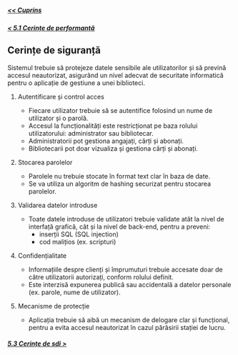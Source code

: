 ##### [<< Cuprins](../Cuprins.md)
##### [< 5.1 Cerințe de performanță](5.1%20Cerințe%20de%20performanță.md)
## Cerințe de siguranță
Sistemul trebuie să protejeze datele sensibile ale utilizatorilor și să prevină accesul neautorizat, asigurând un nivel adecvat de securitate informatică pentru o aplicație de gestiune a unei biblioteci.

1. Autentificare și control acces
    - Fiecare utilizator trebuie să se autentifice folosind un nume de utilizator și o parolă.
    - Accesul la funcționalități este restricționat pe baza rolului utilizatorului: administrator sau bibliotecar.
    - Administratorii pot gestiona angajați, cărți și abonați.
    - Bibliotecarii pot doar vizualiza și gestiona cărți și abonați.

2. Stocarea parolelor
    - Parolele nu trebuie stocate în format text clar în baza de date.
    - Se va utiliza un algoritm de hashing securizat pentru stocarea parolelor.

3. Validarea datelor introduse
    - Toate datele introduse de utilizatori trebuie validate atât la nivel de interfață grafică, cât și la nivel de back-end, pentru a preveni:
        - inserții SQL (SQL injection)
        - cod malițios (ex. scripturi)

4. Confidențialitate
    - Informațiile despre clienți și împrumuturi trebuie accesate doar de către utilizatorii autorizați, conform rolului definit.
    - Este interzisă expunerea publică sau accidentală a datelor personale (ex. parole, nume de utilizator).

5. Mecanisme de protecție
    - Aplicația trebuie să aibă un mecanism de delogare clar și funcțional, pentru a evita accesul neautorizat în cazul părăsirii stației de lucru.

##### [5.3 Cerințe de sdi >](5.3%20Cerințe%20de%20securitate.md)